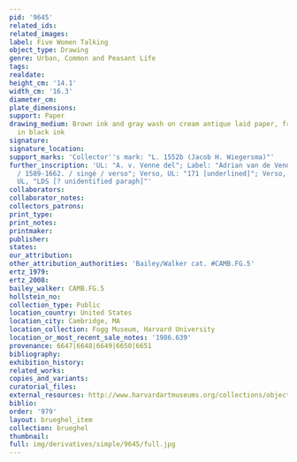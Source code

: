 ```yaml
---
pid: '9645'
related_ids: 
related_images: 
label: Five Women Talking
object_type: Drawing
genre: Urban, Common and Peasant Life
tags: 
realdate: 
height_cm: '14.1'
width_cm: '16.3'
diameter_cm: 
plate_dimensions: 
support: Paper
drawing_medium: Brown ink and gray wash on cream antique laid paper, framing line
  in black ink
signature: 
signature_location: 
support_marks: 'Collector''s mark: "L. 1552b (Jacob H. Wiegersma)"'
further_inscription: 'UL: "A. v. Venne del"; Label: "Adrian van de Venne [underlined]
  / 1589-1662. / singé / verso"; Verso, UL: "171 [underlined]"; Verso, UL: "D"; Verso,
  UL, "LDS [? unidentified paraph]"'
collaborators: 
collaborator_notes: 
collectors_patrons: 
print_type: 
print_notes: 
printmaker: 
publisher: 
states: 
our_attribution: 
other_attribution_authorities: 'Bailey/Walker cat. #CAMB.FG.5'
ertz_1979: 
ertz_2008: 
bailey_walker: CAMB.FG.5
hollstein_no: 
collection_type: Public
location_country: United States
location_city: Cambridge, MA
location_collection: Fogg Museum, Harvard University
location_or_most_recent_sale_notes: '1986.639'
provenance: 6647|6648|6649|6650|6651
bibliography: 
exhibition_history: 
related_works: 
copies_and_variants: 
curatorial_files: 
external_resources: http://www.harvardartmuseums.org/collections/object/294417?position=0
biblio: 
order: '979'
layout: brueghel_item
collection: brueghel
thumbnail: 
full: img/derivatives/simple/9645/full.jpg
---
```

